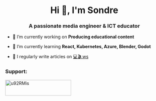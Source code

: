 <h1 align="center">Hi 👋, I'm Sondre</h1>
<h3 align="center">A passionate media engineer & ICT educator</h3>

- 🔭 I’m currently working on **Producing educational content**

- 🌱 I’m currently learning **React, Kubernetes, Azure, Blender, Godot**

- 📝 I regularly write articles on [:computer::clapper:.ws](https://💻🎬.ws)

<h3 align="left">Support:</h3>
<p><a href="https://www.buymeacoffee.com/u92RMis"> <img align="left" src="https://cdn.buymeacoffee.com/buttons/v2/default-yellow.png" height="50" width="210" alt="u92RMis" /></a></p><br><br>
